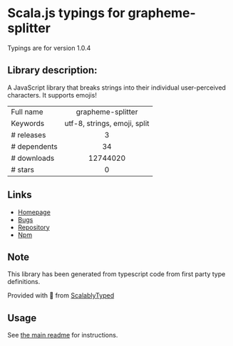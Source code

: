 
# Scala.js typings for grapheme-splitter

Typings are for version 1.0.4

## Library description:
A JavaScript library that breaks strings into their individual user-perceived characters. It supports emojis!

|                    |                 |
| ------------------ | :-------------: |
| Full name          | grapheme-splitter |
| Keywords           | utf-8, strings, emoji, split |
| # releases         | 3 |
| # dependents       | 34 |
| # downloads        | 12744020 |
| # stars            | 0 |

## Links
- [Homepage](https://github.com/orling/grapheme-splitter)
- [Bugs](https://github.com/orling/grapheme-splitter/issues)
- [Repository](https://github.com/orling/grapheme-splitter)
- [Npm](https://www.npmjs.com/package/grapheme-splitter)
    


## Note
This library has been generated from typescript code from first party type definitions.

Provided with :purple_heart: from [ScalablyTyped](https://github.com/oyvindberg/ScalablyTyped)

## Usage
See [the main readme](../../readme.md) for instructions.


